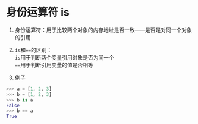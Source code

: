 # 身份运算符 is
1. 身份运算符：用于比较两个对象的内存地址是否一致——是否是对同一个对象的引用

2. `is`和`==`的区别：  
`is`用于判断两个变量引用对象是否为同一个  
   `==`用于判断引用变量的值是否相等
3. 例子
```python
>>> a = [1, 2, 3]
>>> b = [1, 2, 3]
>>> b is a 
False
>>> b == a
True
```